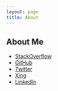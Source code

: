 ```yaml
---
layout: page
title: About
---
```


## About Me

- [StackOverflow](https://stackoverflow.com/users/3636822/tomasulo)
- [GitHub](https://github.com/tomasulo)
- [Twitter](https://twitter.com/t_kieffer)
- [Xing](https://xing.com/profile/Thomas_Kieffer2)
- [LinkedIn]()
